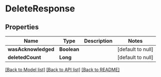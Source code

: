 # DeleteResponse
## Properties

Name | Type | Description | Notes
------------ | ------------- | ------------- | -------------
**wasAcknowledged** | **Boolean** |  | [default to null]
**deletedCount** | **Long** |  | [default to null]

[[Back to Model list]](../README.md#documentation-for-models) [[Back to API list]](../README.md#documentation-for-api-endpoints) [[Back to README]](../README.md)

